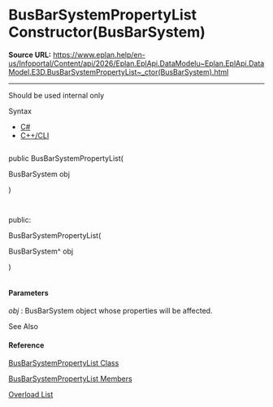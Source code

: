 # BusBarSystemPropertyList Constructor(BusBarSystem)

**Source URL:** https://www.eplan.help/en-us/Infoportal/Content/api/2026/Eplan.EplApi.DataModelu~Eplan.EplApi.DataModel.E3D.BusBarSystemPropertyList~_ctor(BusBarSystem).html

---

Should be used internal only

Syntax

- [C#](#i-syntax-CS)
- [C++/CLI](#i-syntax-CPP2005)

```
```
public BusBarSystemPropertyList( 
   BusBarSystem obj
)
```
```

```
```
public:
BusBarSystemPropertyList( 
   BusBarSystem^ obj
)
```
```

#### Parameters

*obj*
:   BusBarSystem object whose properties will be affected.



See Also

#### Reference

[BusBarSystemPropertyList Class](Eplan.EplApi.DataModelu~Eplan.EplApi.DataModel.E3D.BusBarSystemPropertyList.html)
  
[BusBarSystemPropertyList Members](Eplan.EplApi.DataModelu~Eplan.EplApi.DataModel.E3D.BusBarSystemPropertyList_members.html)
  
[Overload List](Eplan.EplApi.DataModelu~Eplan.EplApi.DataModel.E3D.BusBarSystemPropertyList~_ctor.html)